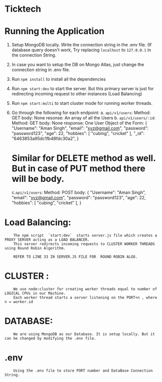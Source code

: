 # Ticktech

# Running the Application

1. Setup MongoDB locally. Write the connection string in the .env file. (If database query doesn't work, Try replacing `localhost` to `127.0.0.1` in the connection String.
2. In case you want to setup the DB on Mongo Atlas, just change the connection string in .env file.
3. Run `npm install` to install all the dependencies
4. Run `npm start:dev` to start the server. But this primary server is just for redirecting incoming request to other instances (Load Balancing)
5. Run `npm start:multi` to start cluster mode for running worker threads.
6. Go through the following for each endpoint:
    a. `api/v1/users`:  Method: GET
                        body: None
                        resonse: An array of all the Users
    b. `api/v1/users/:id`: Method: GET 
                           body: None
                           response: One User Object of the Form: 
                                                                   {
                                                            "Username": "Aman Singh",
                                                            "email": "xyz@gmail.com",
                                                            "password": "password123",
                                                            "age": 22,
                                                            "hobbies": [
                                                                "cubing",
                                                                "cricket"
                                                            ],
                                                            "_id": "6463853a95dc1fb48fdc30a2",
                                                            }
                                                            
                                                            
   # Similar for DELETE method as well. But in case of PUT method there will be body.
   
   c.`api/v1/users`: Method: POST
                      body:  {  "Username": "Aman Singh",
                                "email": "xyz@gmail.com",
                                "password": "password123",
                                 "age": 22,
                                 "hobbies": [
                                              "cubing",
                                              "cricket"
                                             ],
                             }       
    
    
# Load Balancing:
        
        The npm script  `start:dev`  starts server.js file which creates a PROXY SERVER acting as a LOAD BALANCER.
        This server redirects incoming requests to CLUSTER WORKER THREADS using Round Robin Algorithm.
        
        REFER TO LINE 33 IN SERVER.JS FILE FOR  ROUND ROBIN ALGO.
        
        
# CLUSTER :
        
        We use node:cluster for creating worker threads equal to number of LOGICAL CPUs in our Machine.
        Each worker thread starts a server listening on the PORT+n , where n = worker.id
 
# DATABASE: 
          
        We are using MongoDB as our Database. It is setup locally. But it can be changed by modifying the .env file. 
        
# .env
        Using the .env file to store PORT number and DataBase Connection String.
                             
    

